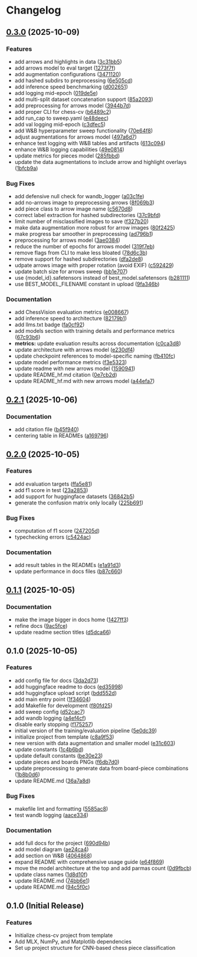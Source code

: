 # Changelog

## [0.3.0](https://github.com/S1M0N38/chess-cv/compare/v0.2.1...v0.3.0) (2025-10-09)


### Features

* add arrows and highlights in data ([3c31bb5](https://github.com/S1M0N38/chess-cv/commit/3c31bb575c90e84c4e1d838d2d4d03fa6b1d5fc6))
* add arrows model to eval target ([1273f7f](https://github.com/S1M0N38/chess-cv/commit/1273f7f7b6f390a082602ce46d07a7b74ab99ca8))
* add augmentation configurations ([3471120](https://github.com/S1M0N38/chess-cv/commit/347112033d4510c19f075f760fb5ca20c189721c))
* add hashed subdirs to preprocessing ([6e505cd](https://github.com/S1M0N38/chess-cv/commit/6e505cd409c337386d619cfe6b9417916d7390a1))
* add inference speed benchmarking ([d002651](https://github.com/S1M0N38/chess-cv/commit/d002651976db3ca12a7bb17bc94df17ad6f94209))
* add logging mid-epoch ([019de5e](https://github.com/S1M0N38/chess-cv/commit/019de5e777388e89eb0f496bc92ea35bc3abae3e))
* add multi-split dataset concatenation support ([85a2093](https://github.com/S1M0N38/chess-cv/commit/85a209333a4118969c2914880d7cb2d9de4c21b7))
* add preprocessing for arrows model ([3944b7d](https://github.com/S1M0N38/chess-cv/commit/3944b7dfe49c8ecdea485a1de27b94f1bc78a60a))
* add proper CLI for chess-cv ([b6489c2](https://github.com/S1M0N38/chess-cv/commit/b6489c2d069b4d24df10ed7bb9ee6508c6bb0074))
* add run_cap to sweep.yaml ([e48deec](https://github.com/S1M0N38/chess-cv/commit/e48deeca1ebd3d4e2ef7e6815e8246b08eff2ca7))
* add val logging mid-epoch ([c3dfec5](https://github.com/S1M0N38/chess-cv/commit/c3dfec5d0dd3c31c32d73933f6983ef56c19a3f9))
* add W&B hyperparameter sweep functionality ([70e64f8](https://github.com/S1M0N38/chess-cv/commit/70e64f837c8756644fb82c663eb6a89cea3d8366))
* adjust augmentations for arrows model ([497a6d7](https://github.com/S1M0N38/chess-cv/commit/497a6d7bc131f5ac010003f99faf4d689ae05560))
* enhance test logging with W&B tables and artifacts ([613c094](https://github.com/S1M0N38/chess-cv/commit/613c0943a01e05f9f3bd1fab04da6ff92c1de6c3))
* enhance W&B logging capabilities ([49e0814](https://github.com/S1M0N38/chess-cv/commit/49e081475777f6d9602772a25e3f1bfa60622938))
* update metrics for pieces model ([285fbbd](https://github.com/S1M0N38/chess-cv/commit/285fbbd55e23e8baefb4213633012935cd94769f))
* update the data augmentations to include arrow and highlight overlays ([1bfcb9a](https://github.com/S1M0N38/chess-cv/commit/1bfcb9a6eabcaf9fd4c2385de81a7fd23ea70d8d))


### Bug Fixes

* add defensive null check for wandb_logger ([a03c1fe](https://github.com/S1M0N38/chess-cv/commit/a03c1fe7ae99c47e62ef741b16dd43d28bf3e24d))
* add no-arrows image to preprocessing arrows ([8f069b3](https://github.com/S1M0N38/chess-cv/commit/8f069b3ce0a4bbef2ae1906e89edb660c26f7cc1))
* add piece class to arrow image name ([c5670d8](https://github.com/S1M0N38/chess-cv/commit/c5670d8f6e0e67c76c842cc8d75d8ac34a4bd5a5))
* correct label extraction for hashed subdirectories ([37c9bfd](https://github.com/S1M0N38/chess-cv/commit/37c9bfdef5aa761636a936a5c9658595d8c06d89))
* limit number of misclassified images to save ([f327b20](https://github.com/S1M0N38/chess-cv/commit/f327b20532807cbbf84a55188be1af8b2e5c2894))
* make data augmentation more robust for arrow images ([80f2425](https://github.com/S1M0N38/chess-cv/commit/80f24259e2cfeceb883952e33ef2a04a709decd8))
* make progress bar smoother in preprocessing ([ad796b1](https://github.com/S1M0N38/chess-cv/commit/ad796b1daa90ba6663d6760bb7bf8a0c78a007c2))
* preprocessing for arrows model ([3ae0384](https://github.com/S1M0N38/chess-cv/commit/3ae03844463d07f79918a1f8471a2505419ed1df))
* reduce the number of epochs for arrows model ([319f7eb](https://github.com/S1M0N38/chess-cv/commit/319f7ebd88deb197ff02ccf22182e528b675b0ef))
* remove flags from CLI to make less bloated ([78d6c3b](https://github.com/S1M0N38/chess-cv/commit/78d6c3b47f946f0a6933fcb0b43b41868952e630))
* remove support for hashed subdirectories ([dfa2de8](https://github.com/S1M0N38/chess-cv/commit/dfa2de8e2756ae93eae1662bfcd849fd50a6dfdb))
* udpate arrows image with proper rotation (avoid EXIF) ([c592429](https://github.com/S1M0N38/chess-cv/commit/c592429baae117f076d982436536fa6b030d09e0))
* update batch size for arrows sweep ([bb1e707](https://github.com/S1M0N38/chess-cv/commit/bb1e707439d0f33f4312dd3081594bc16387b4bc))
* use {model_id}.safetensors instead of best_model.safetensors ([b281111](https://github.com/S1M0N38/chess-cv/commit/b28111130faa0ed9891d88f52faa006919a56985))
* use BEST_MODEL_FILENAME constant in upload ([9fa346b](https://github.com/S1M0N38/chess-cv/commit/9fa346bf4c908bfed4a720fd8aeecb9a37379580))


### Documentation

* add ChessVision evaluation metrics ([e008667](https://github.com/S1M0N38/chess-cv/commit/e0086678e26b4ea36ec744c75c0bba6e2868b630))
* add inference speed to architecture ([82179b1](https://github.com/S1M0N38/chess-cv/commit/82179b138cffa2abce292dfbe7c2260cc5d07bf7))
* add llms.txt badge ([fa0cf92](https://github.com/S1M0N38/chess-cv/commit/fa0cf92649bd03df642ea2464cba32d865dd148e))
* add models section with training details and performance metrics ([67c93b6](https://github.com/S1M0N38/chess-cv/commit/67c93b673643c1136619c8b7a8f5f9b8563415aa))
* **metrics:** update evaluation results across documentation ([c0ca3d8](https://github.com/S1M0N38/chess-cv/commit/c0ca3d8d1ec010ef030f50c56faa1a8b65d95b55))
* update architecture with arrows model ([e230df4](https://github.com/S1M0N38/chess-cv/commit/e230df4ed9f4cf497c6c1fb1038faec2a69bc1a2))
* update checkpoint references to model-specific naming ([fb410fc](https://github.com/S1M0N38/chess-cv/commit/fb410fc9890604b68b00c92c01dd70e65c4d75c8))
* update model performance metrics ([f3e5323](https://github.com/S1M0N38/chess-cv/commit/f3e5323f7bfe4378dd37139665482c96d166e476))
* update readme with new arrows model ([1590941](https://github.com/S1M0N38/chess-cv/commit/1590941c553b1c5faa5ab343aadad5903d2edd68))
* update README_hf.md citation ([0e7cb2d](https://github.com/S1M0N38/chess-cv/commit/0e7cb2d3e6463cd67d69c818ef10ad4dd9dd0205))
* update README_hf.md with new arrows model ([a44efa7](https://github.com/S1M0N38/chess-cv/commit/a44efa774fe8683d06078ff08fa0e1544ab7fad9))

## [0.2.1](https://github.com/S1M0N38/chess-cv/compare/v0.2.0...v0.2.1) (2025-10-06)


### Documentation

* add citation file ([b45f940](https://github.com/S1M0N38/chess-cv/commit/b45f940376f4e64578031c9828f5d5e27d11fad2))
* centering table in READMEs ([a169796](https://github.com/S1M0N38/chess-cv/commit/a169796e6b815e0f3db30cecc84ca8b7d0120b9b))

## [0.2.0](https://github.com/S1M0N38/chess-cv/compare/v0.1.1...v0.2.0) (2025-10-05)


### Features

* add evaluation targets ([ffa5e81](https://github.com/S1M0N38/chess-cv/commit/ffa5e813679a0e5b2f2ca71b45196d42506b4ebb))
* add f1 score in test ([23a2853](https://github.com/S1M0N38/chess-cv/commit/23a2853c8a36f91b302d6d04d073370f8105f710))
* add support for huggingface datasets ([36842b5](https://github.com/S1M0N38/chess-cv/commit/36842b5c73293e40f06be04959d2d3ebcc278fdc))
* generate the confusion matrix only locally ([225b691](https://github.com/S1M0N38/chess-cv/commit/225b691bd13815a1f57b7b00814b8b8054ee9822))


### Bug Fixes

* computation of f1 score ([247205d](https://github.com/S1M0N38/chess-cv/commit/247205d23674afa17e7fe9be477d85c4a3b7131b))
* typechecking errors ([c5424ac](https://github.com/S1M0N38/chess-cv/commit/c5424ac209c1b736e931ce27cd048c2c5ba90aec))


### Documentation

* add result tables in the READMEs ([e1a91d3](https://github.com/S1M0N38/chess-cv/commit/e1a91d31a092f76511444bd0ad24e4f06b2c6c28))
* update performance in docs files ([b87c660](https://github.com/S1M0N38/chess-cv/commit/b87c660f2fd2747f50de9d72053fcaef6fa880bf))

## [0.1.1](https://github.com/S1M0N38/chess-cv/compare/v0.1.0...v0.1.1) (2025-10-05)


### Documentation

* make the image bigger in docs home ([1427ff3](https://github.com/S1M0N38/chess-cv/commit/1427ff306f8d54dc9d991507d988d4ca4f8d54d4))
* refine docs ([9ac5fce](https://github.com/S1M0N38/chess-cv/commit/9ac5fce68d353ea607594c5f7c907dd58930cbae))
* update readme section titles ([d5dca66](https://github.com/S1M0N38/chess-cv/commit/d5dca66c27bc8cef45a74e32f28c00902362f527))

## 0.1.0 (2025-10-05)


### Features

* add config file for docs ([3da2d73](https://github.com/S1M0N38/chess-cv/commit/3da2d7313333af4df4613825199c138f29e9d7ce))
* add huggingface readme to docs ([ed35998](https://github.com/S1M0N38/chess-cv/commit/ed35998ec314a29b7dd9b408bece816371cc21f4))
* add huggingface upload script ([bdd552d](https://github.com/S1M0N38/chess-cv/commit/bdd552d26fccb5059489a40d93687f4163e4a0f8))
* add main entry point ([1f34604](https://github.com/S1M0N38/chess-cv/commit/1f34604e7962a8dc6d5751b3f4d19b3e301c32ea))
* add Makefile for development ([f80fd25](https://github.com/S1M0N38/chess-cv/commit/f80fd255d5cd89c293ac26c47396eba03fa32d8a))
* add sweep config ([d52cac7](https://github.com/S1M0N38/chess-cv/commit/d52cac7e92654915be86aba181e3b6b1d4d1fd1b))
* add wandb logging ([a4ef4cf](https://github.com/S1M0N38/chess-cv/commit/a4ef4cf24ce4a317caf2fa4bd6c481ad50ca4596))
* disable early stopping ([f175257](https://github.com/S1M0N38/chess-cv/commit/f17525790488e6f0696048e5340d264bc6e0aefd))
* initial version of the training/evaluation pipeline ([5e0dc39](https://github.com/S1M0N38/chess-cv/commit/5e0dc3953ef3eaa87f1b5fd65adaf0407ffa0841))
* initialize project from template ([c8a9f53](https://github.com/S1M0N38/chess-cv/commit/c8a9f53d233fbc515f9b30c26b53e9ef4ccfe8be))
* new version with data augmentation and smaller model ([e31c603](https://github.com/S1M0N38/chess-cv/commit/e31c603e9d9780113d4e0901706720467841e526))
* update constants ([1c4b6bd](https://github.com/S1M0N38/chess-cv/commit/1c4b6bd3e068bce95b85abc9d87a6e83d9599bc4))
* update default constants ([be30e23](https://github.com/S1M0N38/chess-cv/commit/be30e23f6ed17304f9746f01bbb4cf819c6ea9a2))
* update pieces and boards PNGs ([f6db7d0](https://github.com/S1M0N38/chess-cv/commit/f6db7d018af6f4d8a6d54cf8613376bed88c94f3))
* update preprocessing to generate data from board-piece combinations ([1b8b0d6](https://github.com/S1M0N38/chess-cv/commit/1b8b0d63eb50cb9544cf54259b2a861d32427aeb))
* update README.md ([36a7a8d](https://github.com/S1M0N38/chess-cv/commit/36a7a8dc0917aebb8ea27fa3a037bec92e4a6aba))


### Bug Fixes

* makefile lint and formatting ([5585ac8](https://github.com/S1M0N38/chess-cv/commit/5585ac84406096819e3b4a67f9d6ecfa4c76c687))
* test wandb logging ([aace334](https://github.com/S1M0N38/chess-cv/commit/aace33449e78349a48444750becf1745abbd6ae8))


### Documentation

* add full docs for the project ([690d94b](https://github.com/S1M0N38/chess-cv/commit/690d94b368c7365ecfe0b5266420f327e5cb7fbd))
* add model diagram ([ae24ca4](https://github.com/S1M0N38/chess-cv/commit/ae24ca428fa4bcd399bfec36988b284994c49688))
* add section on W&B ([4064868](https://github.com/S1M0N38/chess-cv/commit/406486871213b03ed6cc8d7fc9c1b8711b37af97))
* expand README with comprehensive usage guide ([e64f869](https://github.com/S1M0N38/chess-cv/commit/e64f8696eb6b18d5c9cee6c2c19e040f2a5358db))
* move the model architecture at the top and add parmas count ([0d9fbcb](https://github.com/S1M0N38/chess-cv/commit/0d9fbcb4492597328847ba923d84b3ba075e3bc7))
* update class names ([1d8d10f](https://github.com/S1M0N38/chess-cv/commit/1d8d10f1fafbdc43761440f7b5b1b02e318bafad))
* update README.md ([74bb6e1](https://github.com/S1M0N38/chess-cv/commit/74bb6e1dab32082c26f01435ee7a8cb15dc91d91))
* update README.md ([94c5f0c](https://github.com/S1M0N38/chess-cv/commit/94c5f0cc8589185a900dd90e84f1f300e191c83c))

## 0.1.0 (Initial Release)

### Features

* Initialize chess-cv project from template
* Add MLX, NumPy, and Matplotlib dependencies
* Set up project structure for CNN-based chess piece classification
